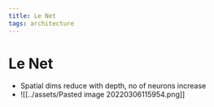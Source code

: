 ```yaml
---
title: Le Net
tags: architecture
---
```


# Le Net
- Spatial dims reduce with depth, no of neurons increase
- ![[../assets/Pasted image 20220306115954.png]]





























